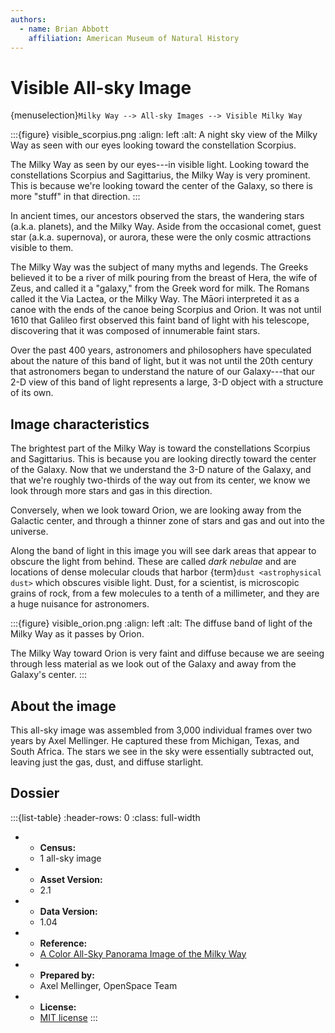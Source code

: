 ```yaml
---
authors:
  - name: Brian Abbott
    affiliation: American Museum of Natural History
---
```



# Visible All-sky Image

{menuselection}`Milky Way --> All-sky Images --> Visible Milky Way`


:::{figure} visible_scorpius.png
:align: left
:alt: A night sky view of the Milky Way as seen with our eyes looking toward the constellation Scorpius.

The Milky Way as seen by our eyes---in visible light. Looking toward the constellations Scorpius and Sagittarius, the Milky Way is very prominent. This is because we're looking toward the center of the Galaxy, so there is more "stuff" in that direction.
:::


In ancient times, our ancestors observed the stars, the wandering stars (a.k.a. planets), and the Milky Way. Aside from the occasional comet, guest star (a.k.a. supernova), or aurora, these were the only cosmic attractions visible to them.

The Milky Way was the subject of many myths and legends. The Greeks believed it to be a river of milk pouring from the breast of Hera, the wife of Zeus, and called it a "galaxy," from the Greek word for milk. The Romans called it the Via Lactea, or the Milky Way. The Māori interpreted it as a canoe with the ends of the canoe being Scorpius and Orion. It was not until 1610 that Galileo first observed this faint band of light with his telescope, discovering that it was composed of innumerable faint stars.

Over the past 400 years, astronomers and philosophers have speculated about the nature of this band of light, but it was not until the 20th century that astronomers began to understand the nature of our Galaxy---that our 2-D view of this band of light represents a large, 3-D object with a structure of its own.



## Image characteristics

The brightest part of the Milky Way is toward the constellations Scorpius and Sagittarius. This is because you are looking directly toward the center of the Galaxy. Now that we understand the 3-D nature of the Galaxy, and that we're roughly two-thirds of the way out from its center, we know we look through more stars and gas in this direction.

Conversely, when we look toward Orion, we are looking away from the Galactic center, and through a thinner zone of stars and gas and out into the universe.

Along the band of light in this image you will see dark areas that appear to obscure the light from behind. These are called *dark nebulae* and are locations of dense molecular clouds that harbor {term}`dust <astrophysical dust>` which obscures visible light. Dust, for a scientist, is microscopic grains of rock, from a few molecules to a tenth of a millimeter, and they are a huge nuisance for astronomers.



:::{figure} visible_orion.png
:align: left
:alt: The diffuse band of light of the Milky Way as it passes by Orion. 

The Milky Way toward Orion is very faint and diffuse because we are seeing through less material as we look out of the Galaxy and away from the Galaxy's center.
:::



## About the image

This all-sky image was assembled from 3,000 individual frames over two years by Axel Mellinger. He captured these from Michigan, Texas, and South Africa. The stars we see in the sky were essentially subtracted out, leaving just the gas, dust, and diffuse starlight.


## Dossier
:::{list-table}
:header-rows: 0
:class: full-width

* - **Census:**
  - 1 all-sky image
* - **Asset Version:**
  - 2.1
* - **Data Version:**
  - 1.04
* - **Reference:**
  - [A Color All-Sky Panorama Image of the Milky Way](https://doi.org/10.1086/648480)
* - **Prepared by:**
  - Axel Mellinger, OpenSpace Team
* - **License:**
  - [MIT license](https://github.com/OpenSpace/OpenSpace/blob/master/LICENSE.md)
:::